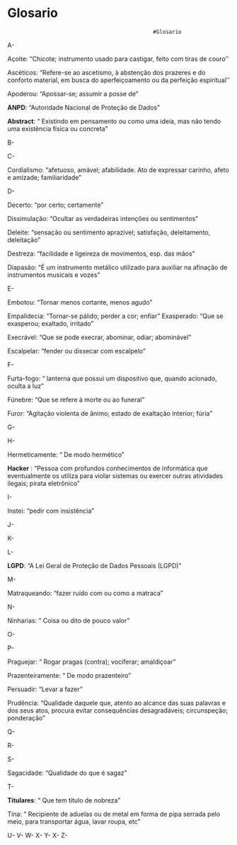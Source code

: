 # Glosario

                                                  #Glosario


A- 

Açoite: “Chicote; instrumento usado para castigar, feito com tiras de couro’’

Ascéticos: “Refere-se ao ascetismo, à abstenção dos prazeres e do conforto material, em busca do aperfeiçoamento ou da perfeição espiritual’’

Apoderou: “Apossar-se; assumir a posse de”

**ANPD**: “Autoridade Nacional de Proteção de Dados”

**Abstract**: “ Existindo em pensamento ou como uma ideia, mas não tendo uma existência física ou concreta”


B-



C-

Cordialismo: “afetuoso, amável; afabilidade. Ato de expressar carinho, afeto e amizade; familiaridade”


D-

Decerto: “por certo; certamente”

Dissimulação: “Ocultar as verdadeiras intenções ou sentimentos”

Deleite: “sensação ou sentimento aprazível; satisfação, deleitamento, deleitação”

Destreza: “facilidade e ligeireza de movimentos, esp. das mãos”

Diapasão: “É um instrumento metálico utilizado para auxiliar na afinação de instrumentos musicais e vozes”


E-

Embotou: “Tornar menos cortante, menos agudo”

Empalidecia: “Tornar-se pálido; perder a cor; enfiar”
Exasperado: “Que se exasperou; exaltado, irritado”


Execrável: “Que se pode execrar, abominar, odiar; abominável”


Escalpelar: “fender ou dissecar com escalpelo”



F-

Furta-fogo: “ lanterna que possui um dispositivo que, quando acionado, oculta a luz”

Fúnebre: “Que se refere à morte ou ao funeral”

Furor: “Agitação violenta de ânimo; estado de exaltação interior; fúria”


G-


H-

Hermeticamente: “ De modo hermético”

**Hacker** : “Pessoa com profundos conhecimentos de informática que eventualmente os utiliza para violar sistemas ou exercer outras atividades ilegais; pirata eletrônico”


I-

Instei: “pedir com insistência”


J-

K-

L- 

**LGPD**: “A Lei Geral de Proteção de Dados Pessoais (LGPD)”

M-

Matraqueando: “fazer ruído com ou como a matraca”



N-

Ninharias: “ Coisa ou dito de pouco valor”


O-

P-

Praguejar: “ Rogar pragas (contra); vociferar; amaldiçoar”

Prazenteiramente: “ De modo prazenteiro”

Persuadir: “Levar a fazer”

Prudência: “Qualidade daquele que, atento ao alcance das suas palavras e dos seus atos, procura evitar consequências desagradáveis; circunspeção; ponderação”


Q-

R-

S-

Sagacidade: “Qualidade do que é sagaz”

T-

**Titulares**: “ Que tem título de nobreza”

Tina: “ Recipiente de aduelas ou de metal em forma de pipa serrada pelo meio, para transportar água, lavar roupa, etc”

U-
V-
W-
X-
Y-
X-
Z-
